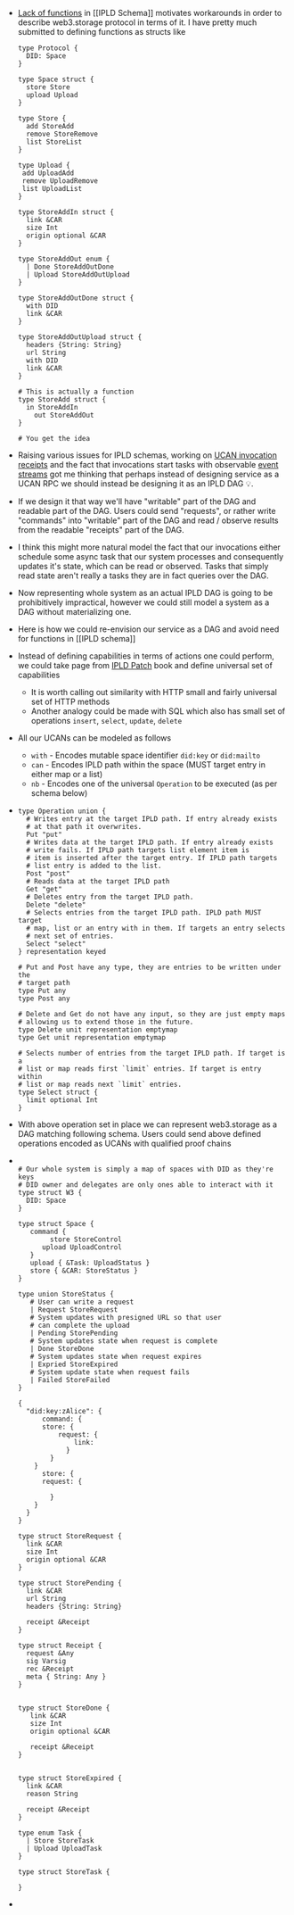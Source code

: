 - [Lack of functions](https://github.com/ipld/ipld/issues/263) in [[IPLD Schema]] motivates workarounds in order to describe web3.storage protocol in terms of it. I have pretty much submitted to defining functions as structs like
  
  ```ipldsch
  type Protocol {
    DID: Space
  }
  
  type Space struct {
    store Store
    upload Upload
  }
  
  type Store {
    add StoreAdd
    remove StoreRemove
    list StoreList
  }
  
  type Upload {
   add UploadAdd
   remove UploadRemove
   list UploadList
  }
  
  type StoreAddIn struct {
    link &CAR
    size Int
    origin optional &CAR
  }
  
  type StoreAddOut enum {
    | Done StoreAddOutDone 
    | Upload StoreAddOutUpload
  }
  
  type StoreAddOutDone struct {
    with DID
    link &CAR
  }
  
  type StoreAddOutUpload struct {
    headers {String: String}
    url String
    with DID
    link &CAR
  }
  
  # This is actually a function
  type StoreAdd struct {
  	in StoreAddIn
      out StoreAddOut
  }
  
  # You get the idea
  ```
- Raising various issues for IPLD schemas, working on [UCAN invocation receipts](https://github.com/web3-storage/ucanto/issues/151) and the fact that invocations start tasks with observable [event streams](https://github.com/web3-storage/w3infra/issues/117) got me thinking that perhaps instead of designing service as a UCAN RPC we should instead be designing it as an IPLD DAG 💡.
- If we design it that way we'll have "writable" part of the DAG and readable part of the DAG. Users could send "requests", or rather write "commands" into "writable" part of the DAG and read / observe results from the readable "receipts" part of the DAG.
- I think this might more natural model the fact that our invocations either schedule some async task that our system processes and consequently updates it's state, which can be read or observed. Tasks that simply read state aren't really a tasks they are in fact queries over the DAG.
- Now representing whole system as an actual IPLD DAG is going to be prohibitively impractical, however we could still model a system as a DAG without materializing one.
- Here is how we could re-envision our service as a DAG and avoid need for functions in [[IPLD schema]]
- Instead of defining capabilities in terms of actions one could perform, we could take page from [IPLD Patch](https://ipld.io/specs/patch/fixtures/fixtures-1/) book and define universal set of capabilities
	- It is worth calling out similarity with HTTP small and fairly universal set of HTTP methods
	- Another analogy could be made with SQL which also has small set of operations `insert`, `select`, `update`, `delete`
- All our UCANs can be modeled as follows
	- `with` - Encodes mutable space identifier `did:key` or `did:mailto`
	- `can` - Encodes IPLD path within the space (MUST target entry in either map or a list)
	- `nb` - Encodes one of the universal `Operation` to be executed (as per schema below)
- ```ipldsch
  type Operation union {
    # Writes entry at the target IPLD path. If entry already exists
    # at that path it overwrites.
    Put "put"
    # Writes data at the target IPLD path. If entry already exists
    # write fails. If IPLD path targets list element item is
    # item is inserted after the target entry. If IPLD path targets
    # list entry is added to the list.
    Post "post"
    # Reads data at the target IPLD path
    Get "get"
    # Deletes entry from the target IPLD path. 
    Delete "delete"
    # Selects entries from the target IPLD path. IPLD path MUST target
    # map, list or an entry with in them. If targets an entry selects
    # next set of entries.
    Select "select"
  } representation keyed
  
  # Put and Post have any type, they are entries to be written under the
  # target path
  type Put any
  type Post any
  
  # Delete and Get do not have any input, so they are just empty maps
  # allowing us to extend those in the future.
  type Delete unit representation emptymap
  type Get unit representation emptymap
  
  # Selects number of entries from the target IPLD path. If target is a
  # list or map reads first `limit` entries. If target is entry within
  # list or map reads next `limit` entries.
  type Select struct {
    limit optional Int
  }
  ```
- With above operation set in place we can represent web3.storage as a DAG matching following schema. Users could send above defined operations encoded as UCANs with qualified proof chains
- ```ipldsch
  
  # Our whole system is simply a map of spaces with DID as they're keys
  # DID owner and delegates are only ones able to interact with it
  type struct W3 {
    DID: Space
  }
  
  type struct Space {
     command {
     	  store StoreControl
        upload UploadControl
     }
     upload { &Task: UploadStatus }
     store { &CAR: StoreStatus }
  }
  
  type union StoreStatus {
     # User can write a request
     | Request StoreRequest
     # System updates with presigned URL so that user
     # can complete the upload
     | Pending StorePending
     # System updates state when request is complete
     | Done StoreDone
     # System updates state when request expires
     | Expried StoreExpired
     # System update state when request fails
     | Failed StoreFailed
  }
  
  {
    "did:key:zAlice": {
    	command: {
      	store: {
          	request: {
              	link: 
              }
          }
      }
    	store: {
      	request: {
          	
          }
      }
    }
  }
  
  type struct StoreRequest {
    link &CAR
    size Int
    origin optional &CAR
  }
  
  type struct StorePending {
    link &CAR
    url String
    headers {String: String}
    
    receipt &Receipt
  }
  
  type struct Receipt {
    request &Any
    sig Varsig
    rec &Receipt
    meta { String: Any }
  }
  
  
  type struct StoreDone {
     link &CAR
     size Int
     origin optional &CAR
     
     receipt &Receipt
  }
  
  
  type struct StoreExpired {
    link &CAR
    reason String
    
    receipt &Receipt
  }
  
  type enum Task {
    | Store StoreTask
    | Upload UploadTask
  }
  
  type struct StoreTask {
  
  }
  ```
-